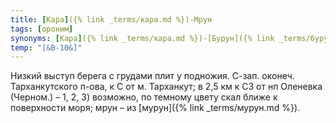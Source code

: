 ```yaml
---
title: [Кара]({% link _terms/кара.md %})-Мрун
tags: [ороним]
synonyms: [Кара]({% link _terms/кара.md %})-[Бурун]({% link _terms/бурун.md %}), Черный [Мыс]({% link _terms/мыс.md %})
temp: "[&В-10&]"
---
```


Низкий выступ берега с грудами плит у подножия. С-зап. оконеч. Тарханкутского
п-ова, к С от м. Тарханкут; в 2,5 км к СЗ от нп Оленевка (Черном.) – 1, 2, 3)
возможно, по темному цвету скал ближе к поверхности моря; мрун – из
[мурун]({% link _terms/мурун.md %}).
